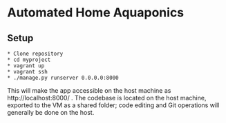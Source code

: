 Automated Home Aquaponics
=======================

Setup
-----
    * Clone repository
    * cd myproject
    * vagrant up
    * vagrant ssh
    * ./manage.py runserver 0.0.0.0:8000

This will make the app accessible on the host machine as http://localhost:8000/ . The codebase is located on the host
machine, exported to the VM as a shared folder; code editing and Git operations will generally be done on the host.

